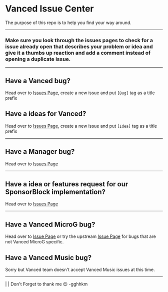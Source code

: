 # Vanced Issue Center
The purpose of this repo is to help you find your way around.
___

### Make sure you look through the issues pages to check for a issue already open that describes your problem or idea and give it a thumbs up reaction and add a comment instead of opening a duplicate issue.
___
## Have a Vanced bug?
Head over to [Issues Page](https://github.com/YTVanced/Vanced/issues), create a new issue and put `[Bug]` tag as a title prefix

## Have a ideas for Vanced?
Head over to [Issues Page](https://github.com/YTVanced/Vanced/issues), create a new issue and put `[Idea]` tag as a title prefix
___
## Have a Manager bug?
Head over to [Issues Page](https://github.com/YTVanced/VancedManager/issues)
___
## Have a idea or features request for our SponsorBlock implementation?
Head over to  [Issues Page](https://github.com/YTVanced/SponsorBlock/issues)
___
## Have a Vanced MicroG bug?
Head over to [Issue Page](https://github.com/YTVanced/VancedMicroG/issues) or try the upstream [Issue Page](https://github.com/microg/android_packages_apps_GmsCore) for bugs that are not Vanced MicroG specific.
## Have a Vanced Music bug?
Sorry but Vanced team doesn't accept Vanced Music issues at this time.


______________

|
|
Don't Forget to thank me 😉
-gghhkm
